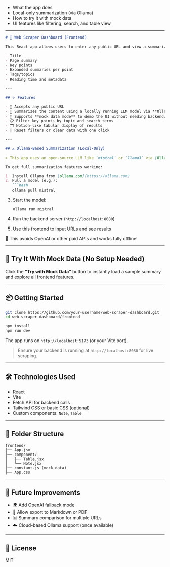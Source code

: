 * What the app does
* Local-only summarization (via Ollama)
* How to try it with mock data
* UI features like filtering, search, and table view

---

````markdown
# 🧠 Web Scraper Dashboard (Frontend)

This React app allows users to enter any public URL and view a summarized analysis of the webpage using AI. The results include:

- Title
- Page summary
- Key points
- Expanded summaries per point
- Tags/topics
- Reading time and metadata

---

## ✨ Features

- 🔗 Accepts any public URL
- 🧠 Summarizes the content using a locally running LLM model via **Ollama**
- 🧪 Supports **mock data mode** to demo the UI without needing backend/API
- 📋 Filter key points by topic and search terms
- 🗂 Notion-like tabular display of results
- 🧹 Reset filters or clear data with one click

---

## ⚠️ Ollama-Based Summarization (Local-Only)

> This app uses an open-source LLM like `mistral` or `llama3` via [Ollama](https://ollama.com), which currently runs only on your local machine.

To get full summarization features working:

1. Install Ollama from [ollama.com](https://ollama.com)
2. Pull a model (e.g.):
   ```bash
   ollama pull mistral
````

3. Start the model:

   ```bash
   ollama run mistral
   ```
4. Run the backend server (`http://localhost:8080`)
5. Use this frontend to input URLs and see results

🔌 This avoids OpenAI or other paid APIs and works fully offline!

---

## 🚀 Try It With Mock Data (No Setup Needed)

Click the **“Try with Mock Data”** button to instantly load a sample summary and explore all frontend features.

---

## 📦 Getting Started

```bash
git clone https://github.com/your-username/web-scraper-dashboard.git
cd web-scraper-dashboard/frontend

npm install
npm run dev
```

The app runs on `http://localhost:5173` (or your Vite port).

> Ensure your backend is running at `http://localhost:8080` for live scraping.

---

## 🛠 Technologies Used

* React
* Vite
* Fetch API for backend calls
* Tailwind CSS or basic CSS (optional)
* Custom components: `Note`, `Table`

---

## 📁 Folder Structure

```
frontend/
├── App.jsx
├── component/
│   ├── Table.jsx
│   └── Note.jsx
├── constant.js (mock data)
├── App.css
```

---

## 🔮 Future Improvements

* 🌍 Add OpenAI fallback mode
* 💾 Allow export to Markdown or PDF
* 📊 Summary comparison for multiple URLs
* ☁️ Cloud-based Ollama support (once available)

---

## 📝 License

MIT
